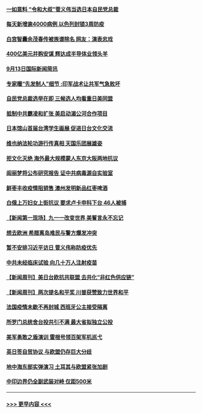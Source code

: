 #### [一如意料 “令和大叔”菅义伟当选日本自民党总裁](../pages/prog202/a102940192.md?t=09141602) 
#### [每天新增逾4000病例 以色列封锁3周防疫](../pages/prog202/a102940126.md?t=09141602) 
#### [白宫智囊余茂春传被族谱除名 网友：演表忠戏](../pages/prog202/a102940151.md?t=09141602) 
#### [400亿美元并购安谋 辉达成半导体业领头羊](../pages/prog202/a102940117.md?t=09141602) 
#### [9月13日国际新闻简讯](../pages/prog202/a102940019.md?t=09141602) 
#### [专家曝“先发制人”细节 :印军战术让共军气急败坏](../pages/prog202/a102939939.md?t=09141602) 
#### [自民党总裁选举在即 三候选人均看重日美同盟](../pages/prog202/a102939990.md?t=09141602) 
#### [抵制中共霸凌和扩张 美启动湄公河合作项目](../pages/prog202/a102939959.md?t=09141602) 
#### [日本馆山首届台湾学生画展 促进日台文化交流](../pages/prog202/a102939951.md?t=09141602) 
#### [维也纳法轮功游行传真相 天国乐团展雄姿](../pages/prog202/a102939955.md?t=09141602) 
#### [拒文化灭绝 海外最大规模蒙人东京大阪两地抗议](../pages/prog202/a102939945.md?t=09141602) 
#### [阎丽梦将公布研究报告 证中共病毒源自实验室](../pages/prog202/a102939927.md?t=09141602) 
#### [鲜枣丰收疫情阻销售 澳州发明新品红枣啤酒](../pages/prog202/a102939893.md?t=09141602) 
#### [白俄上万妇女上街抗议 要求卢卡申科下台 46人被捕](../pages/prog202/a102939814.md?t=09141602) 
#### [【新闻第一现场】九一一改变世界 美誓言永不忘记](../pages/prog202/a102939739.md?t=09141602) 
#### [想去欧洲 希腊离岛难民与警方爆发冲突](../pages/prog202/a102939592.md?t=09141602) 
#### [暂不安排习近平访日 菅义伟称防疫优先](../pages/prog202/a102939599.md?t=09141602) 
#### [中共未经临床试验 向几十万人注射疫苗](../pages/prog202/a102939542.md?t=09141602) 
#### [【新闻周刊】美日台欧抗共联盟 去共化“非红色供应链”](../pages/prog202/a102939526.md?t=09141602) 
#### [【新闻周刊】两次提名和平奖 川普获赞致力世界和平](../pages/prog202/a102939482.md?t=09141602) 
#### [法国疫情未歇不再封城 西班牙公主接受隔离](../pages/prog202/a102939270.md?t=09141602) 
#### [所罗门总统舍台投共引不满 最大省拟独立公投](../pages/prog202/a102939431.md?t=09141602) 
#### [美军勇敢之盾演训 雷根号领百架军机巡弋](../pages/prog202/a102939426.md?t=09141602) 
#### [英日签自贸协议 与欧盟仍存巨大分歧](../pages/prog202/a102939390.md?t=09141602) 
#### [地中海东部实弹演习 土耳其与欧盟紧张加剧](../pages/prog202/a102939257.md?t=09141602) 
#### [中印边界仍全副武装对峙 仅距500米](../pages/prog202/a102938693.md?t=09141602) 

----
#### [ >>> 更早内容 <<< ](../indexes/prog202-earlier.md)
